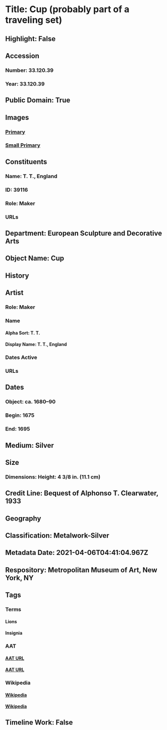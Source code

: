 # Title: Cup (probably part of a traveling set)
## Highlight: False
## Accession
### Number: 33.120.39
### Year: 33.120.39
## Public Domain: True
## Images
### [Primary](https://images.metmuseum.org/CRDImages/es/original/97201.jpg)
### [Small Primary](https://images.metmuseum.org/CRDImages/es/web-large/97201.jpg)
## Constituents
### Name: T. T., England
### ID: 39116
### Role: Maker
### URLs
## Department: European Sculpture and Decorative Arts
## Object Name: Cup
## History
## Artist
### Role: Maker
### Name
#### Alpha Sort: T. T.
#### Display Name: T. T., England
### Dates Active
### URLs
## Dates
### Object: ca. 1680–90
### Begin: 1675
### End: 1695
## Medium: Silver
## Size
### Dimensions: Height: 4 3/8 in. (11.1 cm)
## Credit Line: Bequest of Alphonso T. Clearwater, 1933
## Geography
## Classification: Metalwork-Silver
## Metadata Date: 2021-04-06T04:41:04.967Z
## Respository: Metropolitan Museum of Art, New York, NY
## Tags
### Terms
#### Lions
#### Insignia
### AAT
#### [AAT URL](http://vocab.getty.edu/page/aat/300310388)
#### [AAT URL](http://vocab.getty.edu/page/aat/300028725)
### Wikipedia
#### [Wikipedia]()
#### [Wikipedia]()
## Timeline Work: False